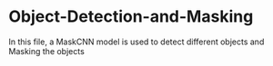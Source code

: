 # Object-Detection-and-Masking

In this file, a MaskCNN model is used to detect different objects and Masking the objects
